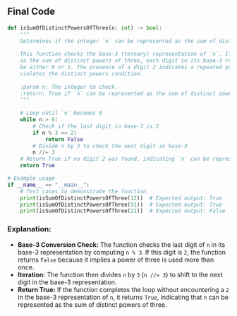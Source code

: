 ## Final Code 

```python
def isSumOfDistinctPowersOfThree(n: int) -> bool:
    """
    Determines if the integer `n` can be represented as the sum of distinct powers of three.
    
    This function checks the base-3 (ternary) representation of `n`. If `n` can be expressed
    as the sum of distinct powers of three, each digit in its base-3 representation should
    be either 0 or 1. The presence of a digit 2 indicates a repeated power of three, which
    violates the distinct powers condition.
    
    :param n: The integer to check.
    :return: True if `n` can be represented as the sum of distinct powers of three, False otherwise.
    """
    
    # Loop until `n` becomes 0
    while n > 0:
        # Check if the last digit in base-3 is 2
        if n % 3 == 2:
            return False
        # Divide n by 3 to check the next digit in base-3
        n //= 3
    # Return True if no digit 2 was found, indicating `n` can be represented as required
    return True

# Example usage
if __name__ == "__main__":
    # Test cases to demonstrate the function
    print(isSumOfDistinctPowersOfThree(12))  # Expected output: True
    print(isSumOfDistinctPowersOfThree(91))  # Expected output: True
    print(isSumOfDistinctPowersOfThree(21))  # Expected output: False
```

### Explanation:
- **Base-3 Conversion Check:** The function checks the last digit of `n` in its base-3 representation by computing `n % 3`. If this digit is `2`, the function returns `False` because it implies a power of three is used more than once.
- **Iteration:** The function then divides `n` by `3` (`n //= 3`) to shift to the next digit in the base-3 representation.
- **Return True:** If the function completes the loop without encountering a `2` in the base-3 representation of `n`, it returns `True`, indicating that `n` can be represented as the sum of distinct powers of three.
```
